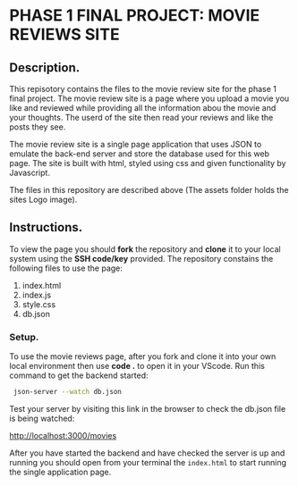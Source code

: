 # PHASE 1 FINAL PROJECT: MOVIE REVIEWS SITE #

## Description. ##

This repisotory contains the files to the movie review site for the phase 1 final project. The movie review site is a page where you upload a movie you like and reviewed while providing all the information abou the movie and your thoughts. The userd of the site then read your reviews and like the posts they see.

The movie review site is a single page application that uses JSON to emulate the back-end server and store the database used for this web page. The site is built with html, styled using css and given functionality by Javascript.

The files in this repository are described above (The assets folder holds the sites Logo image).

## Instructions. ##

To view the page you should **fork** the repository and **clone** it to your local system using the **SSH code/key** provided. 
The repository constains the following files to use the page: 

1. index.html
2. index.js
3. style.css
4. db.json

### Setup. ###

To use the movie reviews page, after you fork and clone it into your own local environment then use **code .** to open it in your VScode.
Run this command to get the backend started:

```sh
 json-server --watch db.json
 ```

 Test your server by visiting this link in the browser to check the db.json file is being watched:

 [http://localhost:3000/movies](http://localhost:3000/movies)

 After you have started the backend and have checked the server is up and running you should open from your terminal the `index.html` to start running the single application page.



